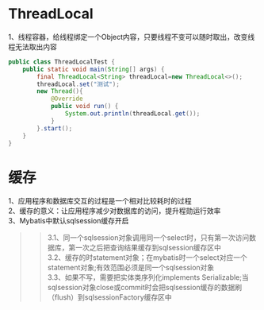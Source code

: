 ThreadLocal
===========
1、线程容器，给线程绑定一个Object内容，只要线程不变可以随时取出，改变线程无法取出内容<br>
```java
public class ThreadLocalTest {
    public static void main(String[] args) {
        final ThreadLocal<String> threadLocal=new ThreadLocal<>();
        threadLocal.set("测试");
        new Thread(){
            @Override
            public void run() {
                System.out.println(threadLocal.get());
            }
        }.start();
    }
}
```
缓存
===
1、应用程序和数据库交互的过程是一个相对比较耗时的过程<br>
2、缓存的意义：让应用程序减少对数据库的访问，提升程勋运行效率<br>
3、Mybatis中默认sqlsession缓存开启<br>
>>3.1、同一个sqlsession对象调用同一个select时，只有第一次访问数据库，第一次之后把查询结果缓存到sqlsession缓存区中<br>
>>3.2、缓存的时statement对象；在mybatis时一个select对应一个statement对象;有效范围必须是同一个sqlsession对象<br>
>>3.3、如果不写<cache readOnly="true"></cache>，需要把实体类序列化implements Serializable;当sqlsession对象close或commit时会把sqlsession缓存的数据刷（flush）到sqlsessionFactory缓存区中<br>

